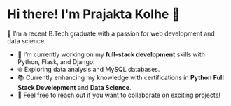 # Hi there! I'm Prajakta Kolhe 👋

🌱 I’m a recent B.Tech graduate with a passion for web development and data science.

- 🔭 I’m currently working on my **full-stack development** skills with Python, Flask, and Django.
- 🌐 Exploring data analysis and MySQL databases.
- 📚 Currently enhancing my knowledge with certifications in **Python Full Stack Development** and **Data Science**.
- 💬 Feel free to reach out if you want to collaborate on exciting projects!
